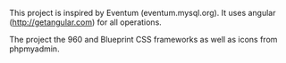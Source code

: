 This project is inspired by Eventum (eventum.mysql.org). It uses angular (http://getangular.com) for all operations.

The project the 960 and Blueprint CSS frameworks as well as icons from phpmyadmin.